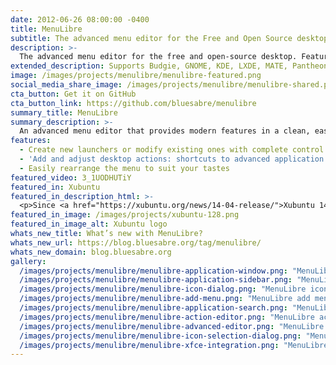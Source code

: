 ```yaml
---
date: 2012-06-26 08:00:00 -0400
title: MenuLibre
subtitle: The advanced menu editor for the Free and Open Source desktop.
description: >-
  The advanced menu editor for the free and open-source desktop. Featured in Xubuntu.
extended_description: Supports Budgie, GNOME, KDE, LXDE, MATE, Pantheon, Unity, and Xfce.
image: /images/projects/menulibre/menulibre-featured.png
social_media_share_image: /images/projects/menulibre/menulibre-shared.png
cta_button: Get it on GitHub
cta_button_link: https://github.com/bluesabre/menulibre
summary_title: MenuLibre
summary_description: >-
  An advanced menu editor that provides modern features in a clean, easy-to-use interface.
features:
  - Create new launchers or modify existing ones with complete control and access to hidden settings
  - 'Add and adjust desktop actions: shortcuts to advanced application features'
  - Easily rearrange the menu to suit your tastes
featured_video: 3_1UODHUTiY
featured_in: Xubuntu
featured_in_description_html: >-
  <p>Since <a href="https://xubuntu.org/news/14-04-release/">Xubuntu 14.04</a> “Trusty Tahr”</p>
featured_in_image: /images/projects/xubuntu-128.png
featured_in_image_alt: Xubuntu logo
whats_new_title: What’s new with MenuLibre?
whats_new_url: https://blog.bluesabre.org/tag/menulibre/
whats_new_domain: blog.bluesabre.org
gallery:
  /images/projects/menulibre/menulibre-application-window.png: "MenuLibre application window"
  /images/projects/menulibre/menulibre-application-sidebar.png: "MenuLibre application sidebar, expanded to show nested menu items"
  /images/projects/menulibre/menulibre-icon-dialog.png: "MenuLibre icon dialog"
  /images/projects/menulibre/menulibre-add-menu.png: "MenuLibre add menu"
  /images/projects/menulibre/menulibre-application-search.png: "MenuLibre search functionality"
  /images/projects/menulibre/menulibre-action-editor.png: "MenuLibre action editor"
  /images/projects/menulibre/menulibre-advanced-editor.png: "MenuLibre advanced editor"
  /images/projects/menulibre/menulibre-icon-selection-dialog.png: "MenuLibre icon selection dialog"
  /images/projects/menulibre/menulibre-xfce-integration.png: "MenuLibre Xfce settings menu integration"
---
```

